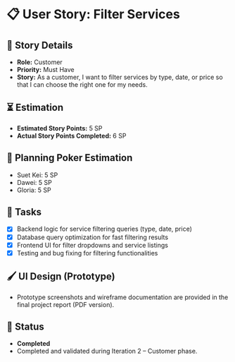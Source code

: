 # 📋 User Story: Filter Services

## 🧠 Story Details

- **Role:** Customer
- **Priority:** Must Have
- **Story:** As a customer, I want to filter services by type, date, or price so that I can choose the right one for my needs.

## ⏳ Estimation

- **Estimated Story Points:** 5 SP
- **Actual Story Points Completed:** 6 SP

## 🎲 Planning Poker Estimation

- Suet Kei: 5 SP
- Dawei: 5 SP
- Gloria: 5 SP

## 🧩 Tasks

- [x] Backend logic for service filtering queries (type, date, price)
- [x] Database query optimization for fast filtering results
- [x] Frontend UI for filter dropdowns and service listings
- [x] Testing and bug fixing for filtering functionalities

## 🖌️ UI Design (Prototype)

- Prototype screenshots and wireframe documentation are provided in the final project report (PDF version).

## 🏁 Status

- **Completed**  
- Completed and validated during Iteration 2 – Customer phase.
